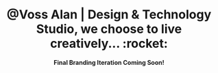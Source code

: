 <h1 align="center">
@<strong>Voss Alan | Design & Technology Studio</strong>, we choose to live creatively... :rocket: 
</h1>
<p align="center">
<strong align="center">Final Branding Iteration Coming Soon!</strong>
</p>
<!--
<p align="center">
  <img align="center" width="500" src="https://user-images.githubusercontent.com/81576376/197360745-e867d30a-f2bb-41cc-9c03-34906121f5bb.jpeg">
  -->
 <!-- 
<details align="center">
<summary><h3>who we are</h3></summary>
We’re a design and technology studio that believes in solving problems with artfully unique solutions. We’re no strangers to the fact that usually the first solution isn’t the best and we thrive on iterating quickly. We believe in working with clients who have a true passion for their operations and we help this energy come through in everything they put out into the world.
</details>

<details align="center">
<summary><h3>what we do</h4></summary>
Our ultimate goal is to conceptualize what’s in your mind in a way that pleases all the senses. We bring your project to life in full scale, whether it’s branding, custom workflows, app design, or just about anything else you can imagine. If you can dream it, we can create it; and to be blunt up front, if your dreams are bigger than our capabilities, we’ll connect to our network of creatives and locate the perfect someone who can work in tandem with us to make your wildest design & technology dreams a reality.
</details>
</p>
-->

<!--

**Here are some ideas to get you started:**

🙋‍♀️ A short introduction - what is your organization all about?
🌈 Contribution guidelines - how can the community get involved?
👩‍💻 Useful resources - where can the community find your docs? Is there anything else the community should know?
🍿 Fun facts - what does your team eat for breakfast?
🧙 Remember, you can do mighty things with the power of [Markdown](https://docs.github.com/github/writing-on-github/getting-started-with-writing-and-formatting-on-github/basic-writing-and-formatting-syntax)
-->
